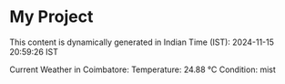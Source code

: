 # My Project

This content is dynamically generated in Indian Time (IST): 2024-11-15 20:59:26 IST


Current Weather in Coimbatore:
Temperature: 24.88 °C
Condition: mist

